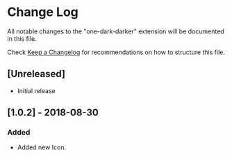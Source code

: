 # Change Log
All notable changes to the "one-dark-darker" extension will be documented in this file.

Check [Keep a Changelog](http://keepachangelog.com/) for recommendations on how to structure this file.

## [Unreleased]
- Initial release

## [1.0.2] - 2018-08-30
### Added
- Added new Icon.